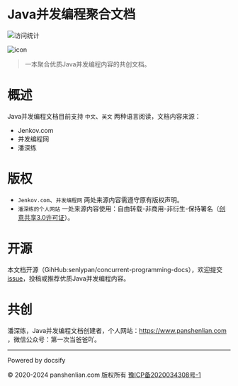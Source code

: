 # Java并发编程聚合文档

![访问统计](https://visitor-badge.glitch.me/badge?page_id=senlypan.concurrent.readme&left_color=blue&right_color=red)

![icon](http://concurrent-programming.panshenlian.com/_media/icon200.png)

> 一本聚合优质Java并发编程内容的共创文档。

# 概述

Java并发编程文档目前支持 `中文`、`英文` 两种语言阅读，文档内容来源：

- Jenkov.com
- 并发编程网
- 潘深练

# 版权

- `Jenkov.com`、`并发编程网` 两处来源内容需遵守原有版权声明。
- `潘深练的个人网站` 一处来源内容使用：自由转载-非商用-非衍生-保持署名（[创意共享3.0许可证](https://creativecommons.org/licenses/by-nc-nd/3.0/cn/)）。

# 开源

本文档开源（GihHub:senlypan/concurrent-programming-docs），欢迎提交 [issue](https://github.com/senlypan/concurrent-programming-docs/issues)，投稿或推荐优质Java并发编程内容。

# 共创

潘深练，Java并发编程文档创建者，个人网站：https://www.panshenlian.com ，微信公众号：第一次当爸爸吖。

***
Powered by docsify

© 2020-2024 panshenlian.com 版权所有  [豫ICP备2020034308号-1](https://beian.miit.gov.cn/)